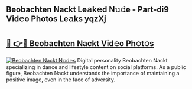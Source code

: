 ## Beobachten Nackt Le𝚊k𝚎d N𝚞𝚍e - Part-di9 Vid𝚎o Photos Le𝚊ks yqzXj

# <h2><a href="http://fb9dxam.evod.top/?m=Beobachten+Nackt">🔗 👉🔴 Beobachten Nackt Vid𝚎o Ph𝚘t𝚘s</a></h2>

[![Beobachten Nackt N𝚞d𝚎s](https://i.imgur.com/8V9OHl7.gif)](http://fb9dxam.evod.top/?m=Beobachten+Nackt)
Digital personality Beobachten Nackt specializing in dance and lifestyle content on social platforms. As a public figure, Beobachten Nackt understands the importance of maintaining a positive image, even in the face of adversity. 
